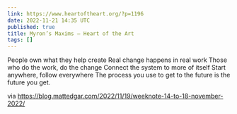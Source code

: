 ```yaml
---
link: https://www.heartoftheart.org/?p=1196
date: 2022-11-21 14:35 UTC
published: true
title: Myron’s Maxims – Heart of the Art
tags: []
---
```


People own what they help create
Real change happens in real work
Those who do the work, do the change
Connect the system to more of itself
Start anywhere, follow everywhere
The process you use to get to the future is the future you get.

via https://blog.mattedgar.com/2022/11/19/weeknote-14-to-18-november-2022/
